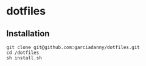 # dotfiles

## Installation

```
git clone git@github.com:garciadanny/dotfiles.git
cd /dotfiles
sh install.sh
```

